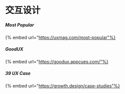 # 交互设计

##### Most Popular

{% embed url="https://uxmag.com/most-popular"%}

##### GoodUX

{% embed url="https://goodux.appcues.com/"%}

##### 39 UX Case

{% embed url="https://growth.design/case-studies"%}
